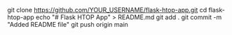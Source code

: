 git clone https://github.com/YOUR_USERNAME/flask-htop-app.git
cd flask-htop-app
echo "# Flask HTOP App" > README.md
git add .
git commit -m "Added README file"
git push origin main
